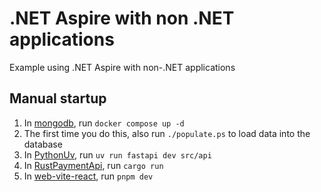 # .NET Aspire with non .NET applications

Example using .NET Aspire with non-.NET applications

## Manual startup

1. In [mongodb](./mongodb/), run `docker compose up -d`
2. The first time you do this, also run `./populate.ps` to load data into the database
3. In [PythonUv](./PythonUv/), run `uv run fastapi dev src/api`
4. In [RustPaymentApi](./RustPaymentApi/), run `cargo run`
5. In [web-vite-react](./web-vite-react/), run `pnpm dev`
